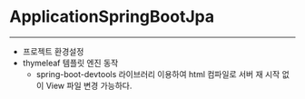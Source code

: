 # ApplicationSpringBootJpa
***
- 프로젝트 환경설정
- thymeleaf 템플릿 엔진 동작
  - spring-boot-devtools 라이브러리 이용하여 html 컴파일로 서버 재 시작 없이 View 파일 변경 가능하다.